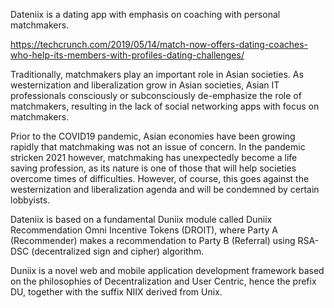 Dateniix is a dating app with emphasis on coaching with personal matchmakers.

https://techcrunch.com/2019/05/14/match-now-offers-dating-coaches-who-help-its-members-with-profiles-dating-challenges/

Traditionally, matchmakers play an important role in Asian societies. As westernization and liberalization grow in Asian societies, Asian IT professionals consciously or subconsciously de-emphasize the role of matchmakers, resulting in the lack of social networking apps with focus on matchmakers.

Prior to the COVID19 pandemic, Asian economies have been growing rapidly that matchmaking was not an issue of concern. In the pandemic stricken 2021 however, matchmaking has unexpectedly become a life saving profession, as its nature is one of those that will help societies overcome times of difficulties. However, of course, this goes against the westernization and liberalization agenda and will be condemned by certain lobbyists.

Dateniix is based on a fundamental Duniix module called Duniix Recommendation Omni Incentive Tokens (DROIT), where Party A (Recommender) makes a recommendation to Party B (Referral) using RSA-DSC (decentralized sign and cipher) algorithm.

Duniix is a novel web and mobile application development framework based on the philosophies of Decentralization and User Centric, hence the prefix DU, together with the suffix NIIX derived from Unix.
